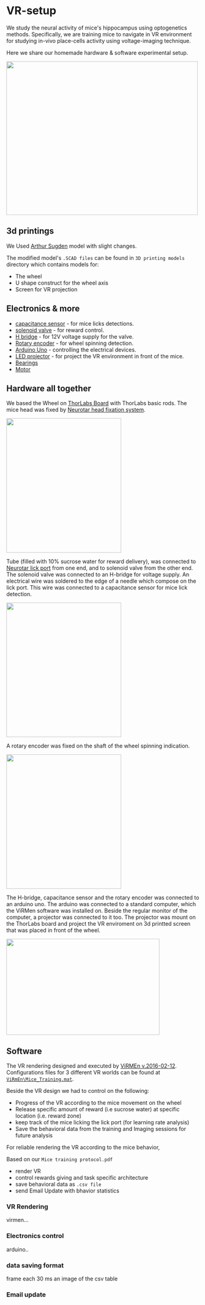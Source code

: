 # VR-setup

We study the neural activity of mice's hippocampus using optogenetics methods.
Specifically, we are training mice to navigate in VR environment for studying in-vivo place-cells activity using voltage-imaging technique.

Here we share our homemade hardware &amp; software experimental setup.

<img src="https://user-images.githubusercontent.com/98536980/152039157-080e52ce-9548-43cd-a01d-442dcaa100bd.gif" width="500" height="400">

## 3d printings
 
 We Used [Arthur Sugden](https://github.com/asugden/bebox/tree/master/3d/wheel) model with slight changes.
 
 The modified model's `.SCAD files` can be found in `3D printing models` directory which contains models for:
 
 - The wheel
 - U shape construct for the wheel axis
 - Screen for VR projection
 
 
## Electronics & more

- [capacitance sensor](https://www.sparkfun.com/products/12041) - for mice licks detections.
- [solenoid valve](https://theleedifference.com/products/#solenoid-valves/3) - for reward control.
- [H bridge](https://m.banggood.com/10-Pcs-Geekcreit-L298N-Dual-H-Bridge-Stepper-Motor-Driver-Board-p-1054211.html?utm_source=googleshopping&utm_source=googleshopping&utm_medium=cpc_organic&utm_medium=cpc_bgs&gmcCountry=IL&utm_content=minha&utm_content=sandra&utm_campaign=minha-il-en-mb&utm_campaign=sandra-ssc-il-all-0507&currency=ILS&cur_warehouse=CN&createTmp=1&ad_id=519822680399&gclid=Cj0KCQiA6NOPBhCPARIsAHAy2zBwOR6kqKPrn7NYVQt2XXXowL66YlR-dfJfsxjh51QuHRhCAJZCJ7saAtPREALw_wcB) - for 12V voltage supply for the valve.
- [Rotary encoder](https://www.ia.omron.com/data_pdf/cat/e6b2-c_ds_e_6_1_csm491.pdf?id=487) - for wheel spinning detection.
- [Arduino Uno](https://docs.arduino.cc/hardware/uno-rev3) - controlling the electrical devices.
- [LED projector](https://www.optoma.com/ap/product/ml750st/#) - for project the VR environment in front of the mice.
- [Bearings](https://www.4project.co.il/product/flanged-ball-bearing-5x14x5)
- [Motor](https://www.4project.co.il/product/micro-metal-gearmotor-lp-54rpm-encoder-shaft)

## Hardware all together

 We based the Wheel on [ThorLabs Board](https://www.thorlabs.com/newgrouppage9.cfm?objectgroup_id=159) with ThorLabs basic rods.
 The mice head was fixed by [Neurotar head fixation system](https://www.neurotar.com/the-mobile-homecage/#stability).
 
<img src="https://user-images.githubusercontent.com/98536980/152039318-e970ad76-c7f7-4bf8-936f-f8c45221edb3.jpeg" width="300" height="350">

 Tube (filled with 10% sucrose water for reward delivery), was connected to [Neurotar lick port](https://www.neurotar.com/the-mobile-homecage/#stability) 
 from one end, and to solenoid valve from the other end. 
 The solenoid valve was connected to an H-bridge for voltage supply.
 An electrical wire was soldered to the edge of a needle which compose on the lick port.
 This wire was connected to a capacitance sensor for mice lick detection.

<img src="https://user-images.githubusercontent.com/98536980/152039358-6db3975e-dfc3-45fc-8f1e-7cf7f580c015.jpeg" width="300" height="350">

 A rotary encoder was fixed on the shaft of the wheel spinning indication.
  
<img src="https://user-images.githubusercontent.com/98536980/152039393-15f94a31-0364-4099-9c3a-60a78214d7ac.jpeg" width="300" height="350">

 The H-bridge, capacitance sensor and the rotary encoder was connected to an arduino uno.
 The arduino was connected to a standard computer, which the ViRMen software was installed on.
 Beside the regular monitor of the computer, a projector was connected to it too.
 The projector was mount on the ThorLabs board and project the VR enviroment on 3d printted screen that was placed in front of the wheel.
 
<img src="https://user-images.githubusercontent.com/98536980/152039487-7858f3c2-c7bf-4502-821c-9ef62dac772b.jpeg" width="400" height="250">
 
## Software

The VR rendering designed and executed by [ViRMEn v.2016-02-12](http://pni.princeton.edu/pni-software-tools/virmen-download).
Configurations files for 3 different VR worlds can be found at [`ViRmEn\Mice_Training.mat`](https://github.com/yoavadamlab/VR-setup/tree/main/ViRmEn).

Beside the VR design we had to control on the following:
- Progress of the VR according to the mice movement on the wheel
- Release specific amount of reward (i.e sucrose water) at specific location (i.e. reward zone)
- keep track of the mice licking the lick port (for learning rate analysis)
- Save the behavioral data from the training and Imaging sessions for future analysis

For reliable rendering the VR according to the mice behavior,

Based on our `Mice training protocol.pdf` 

- render VR 
- control rewards giving and task specific architecture
- save behavioral data as `.csv file`
- send Email Update with bhavior statistics

### VR Rendering

virmen...

### Electronics control

arduino..

### data saving format
frame each 30 ms
an image of the csv table

### Email update


